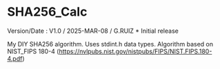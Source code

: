 # SHA256_Calc
Version/Date : V1.0 / 2025-MAR-08 / G.RUIZ * Initial release

My DIY SHA256 algorithm. Uses stdint.h data types.
Algorithm based on NIST_FIPS 180-4 (https://nvlpubs.nist.gov/nistpubs/FIPS/NIST.FIPS.180-4.pdf)